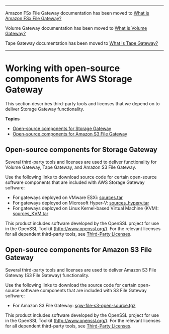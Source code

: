 --------

Amazon FSx File Gateway documentation has been moved to [What is Amazon FSx File Gateway?](https://docs.aws.amazon.com/filegateway/latest/filefsxw/WhatIsStorageGateway.html)

Volume Gateway documentation has been moved to [What is Volume Gateway?](https://docs.aws.amazon.com/storagegateway/latest/vgw/WhatIsStorageGateway.html)

Tape Gateway documentation has been moved to [What is Tape Gateway?](https://docs.aws.amazon.com/storagegateway/latest/tgw/WhatIsStorageGateway.html)

--------

# Working with open\-source components for AWS Storage Gateway<a name="AboutAWSStorageGatewaySoftware"></a>

This section describes third\-party tools and licenses that we depend on to deliver Storage Gateway functionality\. 

**Topics**
+ [Open\-source components for Storage Gateway](#open-source-volume-tape-s3)
+ [Open\-source components for Amazon S3 File Gateway](#open-source-s3-file)

## Open\-source components for Storage Gateway<a name="open-source-volume-tape-s3"></a>

Several third\-party tools and licenses are used to deliver functionality for Volume Gateway, Tape Gateway, and Amazon S3 File Gateway\. 

Use the following links to download source code for certain open\-source software components that are included with AWS Storage Gateway software:
+  For gateways deployed on VMware ESXi: [sources\.tar](https://s3.amazonaws.com/aws-storage-gateway-terms/sources.tar)
+ For gateways deployed on Microsoft Hyper\-V: [sources\_hyperv\.tar](https://s3.amazonaws.com/aws-storage-gateway-terms/sources_hyperv.tar)
+  For gateways deployed on Linux Kernel\-based Virtual Machine \(KVM\): [sources\_KVM\.tar](https://s3.amazonaws.com/aws-storage-gateway-terms/sources_KVM.tar)

This product includes software developed by the OpenSSL project for use in the OpenSSL Toolkit \([http://www\.openssl\.org/](http://www.openssl.org/)\)\. For the relevant licenses for all dependent third\-party tools, see [Third\-Party Licenses](https://s3.amazonaws.com/aws-storage-gateway-terms/THIRD_PARTY_LICENSES.txt)\.

## Open\-source components for Amazon S3 File Gateway<a name="open-source-s3-file"></a>

Several third\-party tools and licenses are used to deliver Amazon S3 File Gateway \(S3 File Gateway\) functionality\.

Use the following links to download the source code for certain open\-source software components that are included with S3 File Gateway software:
+ For Amazon S3 File Gateway: [sgw\-file\-s3\-open\-source\.tgz](https://s3.amazonaws.com/aws-storage-gateway-terms/file_s3/sgw-file-s3-open-source.tgz)

This product includes software developed by the OpenSSL project for use in the OpenSSL Toolkit \([http://www\.openssl\.org/](http://www.openssl.org/)\)\. For the relevant licenses for all dependent third\-party tools, see [Third\-Party Licenses](https://s3.amazonaws.com/aws-storage-gateway-terms/file_s3/sgw-file-s3-third-party-licenses.txt)\.